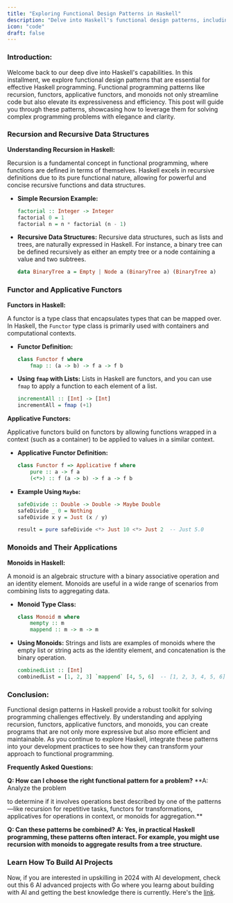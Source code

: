 ```yaml
---
title: "Exploring Functional Design Patterns in Haskell"
description: "Delve into Haskell's functional design patterns, including recursion, functors, applicative functors, and monoids. Understand how these patterns can enhance your functional programming skills."
icon: "code"
draft: false
---
```

### Introduction:
Welcome back to our deep dive into Haskell's capabilities. In this installment, we explore functional design patterns that are essential for effective Haskell programming. Functional programming patterns like recursion, functors, applicative functors, and monoids not only streamline code but also elevate its expressiveness and efficiency. This post will guide you through these patterns, showcasing how to leverage them for solving complex programming problems with elegance and clarity.

### Recursion and Recursive Data Structures

**Understanding Recursion in Haskell:**

Recursion is a fundamental concept in functional programming, where functions are defined in terms of themselves. Haskell excels in recursive definitions due to its pure functional nature, allowing for powerful and concise recursive functions and data structures.

- **Simple Recursion Example:**
  ```haskell
  factorial :: Integer -> Integer
  factorial 0 = 1
  factorial n = n * factorial (n - 1)
  ```

- **Recursive Data Structures:**
  Recursive data structures, such as lists and trees, are naturally expressed in Haskell. For instance, a binary tree can be defined recursively as either an empty tree or a node containing a value and two subtrees.
  ```haskell
  data BinaryTree a = Empty | Node a (BinaryTree a) (BinaryTree a)
  ```

### Functor and Applicative Functors

**Functors in Haskell:**

A functor is a type class that encapsulates types that can be mapped over. In Haskell, the `Functor` type class is primarily used with containers and computational contexts.

- **Functor Definition:**
  ```haskell
  class Functor f where
      fmap :: (a -> b) -> f a -> f b
  ```

- **Using `fmap` with Lists:**
  Lists in Haskell are functors, and you can use `fmap` to apply a function to each element of a list.
  ```haskell
  incrementAll :: [Int] -> [Int]
  incrementAll = fmap (+1)
  ```

**Applicative Functors:**

Applicative functors build on functors by allowing functions wrapped in a context (such as a container) to be applied to values in a similar context.

- **Applicative Functor Definition:**
  ```haskell
  class Functor f => Applicative f where
      pure :: a -> f a
      (<*>) :: f (a -> b) -> f a -> f b
  ```

- **Example Using `Maybe`:**
  ```haskell
  safeDivide :: Double -> Double -> Maybe Double
  safeDivide _ 0 = Nothing
  safeDivide x y = Just (x / y)
  
  result = pure safeDivide <*> Just 10 <*> Just 2  -- Just 5.0
  ```

### Monoids and Their Applications

**Monoids in Haskell:**

A monoid is an algebraic structure with a binary associative operation and an identity element. Monoids are useful in a wide range of scenarios from combining lists to aggregating data.

- **Monoid Type Class:**
  ```haskell
  class Monoid m where
      mempty :: m
      mappend :: m -> m -> m
  ```

- **Using Monoids:**
  Strings and lists are examples of monoids where the empty list or string acts as the identity element, and concatenation is the binary operation.
  ```haskell
  combinedList :: [Int]
  combinedList = [1, 2, 3] `mappend` [4, 5, 6]  -- [1, 2, 3, 4, 5, 6]
  ```

### Conclusion:

Functional design patterns in Haskell provide a robust toolkit for solving programming challenges effectively. By understanding and applying recursion, functors, applicative functors, and monoids, you can create programs that are not only more expressive but also more efficient and maintainable. As you continue to explore Haskell, integrate these patterns into your development practices to see how they can transform your approach to functional programming.

**Frequently Asked Questions:**

**Q: How can I choose the right functional pattern for a problem?**
**A: Analyze the problem

 to determine if it involves operations best described by one of the patterns—like recursion for repetitive tasks, functors for transformations, applicatives for operations in context, or monoids for aggregation.**

**Q: Can these patterns be combined?**
**A: Yes, in practical Haskell programming, these patterns often interact. For example, you might use recursion with monoids to aggregate results from a tree structure.**

### Learn How To Build AI Projects

Now, if you are interested in upskilling in 2024 with AI development, check out this 6 AI advanced projects with Go where you learng about building with AI and getting the best knowledge there is currently. Here's the [link](https://akhilsharmatech.gumroad.com/l/zgxqq).
